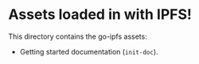 # Assets loaded in with IPFS!

This directory contains the go-ipfs assets:

* Getting started documentation (`init-doc`).

